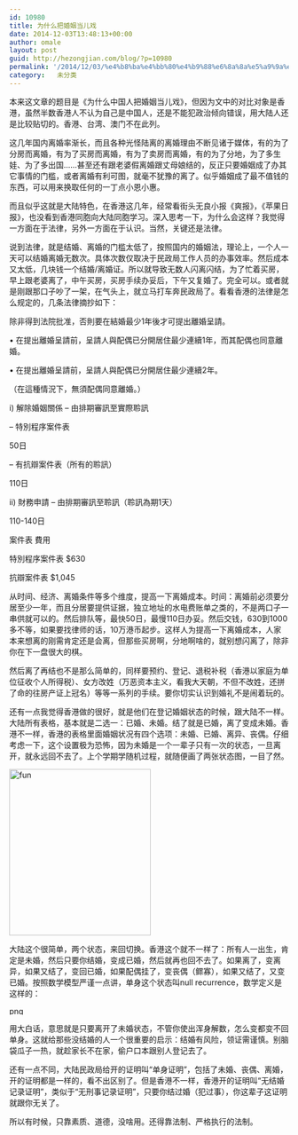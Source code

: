 ```yaml
---
id: 10980
title: 为什么把婚姻当儿戏
date: 2014-12-03T13:48:13+00:00
author: omale
layout: post
guid: http://hezongjian.com/blog/?p=10980
permalink: '/2014/12/03/%e4%b8%ba%e4%bb%80%e4%b9%88%e6%8a%8a%e5%a9%9a%e5%a7%bb%e5%bd%93%e5%84%bf%e6%88%8f/'
category:   未分类  
---
```

本来这文章的题目是《为什么中国人把婚姻当儿戏》，但因为文中的对比对象是香港，虽然半数香港人不认为自己是中国人，还是不能犯政治倾向错误，用大陆人还是比较贴切的。香港、台湾、澳门不在此列。

这几年国内离婚率渐长，而且各种光怪陆离的离婚理由不断见诸于媒体，有的为了分房而离婚，有为了买房而离婚，有为了卖房而离婚，有的为了分地，为了多生娃、为了多出国……甚至还有跟老婆假离婚跟丈母娘结的，反正只要婚姻成了办其它事情的门槛，或者离婚有利可图，就毫不犹豫的离了。似乎婚姻成了最不值钱的东西，可以用来换取任何的一丁点小恩小惠。

而且似乎这就是大陆特色，在香港这几年，经常看街头无良小报《爽报》，《苹果日报》，也没看到香港同胞向大陆同胞学习。深入思考一下，为什么会这样？我觉得一方面在于法律，另外一方面在于认识。当然，关键还是法律。

说到法律，就是结婚、离婚的门槛太低了，按照国内的婚姻法，理论上，一个人一天可以结婚离婚无数次。具体次数仅取决于民政局工作人员的办事效率。然后成本又太低，几块钱一个结婚/离婚证。所以就导致无数人闪离闪结，为了忙着买房，早上跟老婆离了，中午买房，买房手续办妥后，下午又复婚了。完全可以。或者就是刚跟那口子吵了一架，在气头上，就立马打车奔民政局了。看看香港的法律是怎么规定的，几条法律摘抄如下：

除非得到法院批准，否則要在結婚最少1年後才可提出離婚呈請。

• 在提出離婚呈請前，呈請人與配偶已分開居住最少連續1年，而其配偶也同意離婚。
  
• 在提出離婚呈請前，呈請人與配偶已分開居住最少連續2年。
  
（在這種情況下，無須配偶同意離婚。）

i) 解除婚姻關係 &#8211; 由排期審訊至實際聆訊

&#8211; 特別程序案件表
  
50日
  
&#8211; 有抗辯案件表（所有的聆訊）
  
110日
  
ii) 財務申請 &#8211; 由排期審訊至聆訊（聆訊為期1天）
  
110-140日

案件表 費用
  
特別程序案件表 $630
  
抗辯案件表 $1,045

从时间、经济、离婚条件等多个维度，提高一下离婚成本。时间：离婚前必须要分居至少一年，而且分居要提供证据，独立地址的水电费账单之类的，不是两口子一串供就可以的。然后排队等，最快50日，最慢110日办妥。然后交钱，630到1000多不等，如果要找律师的话，10万港币起步。这样人为提高一下离婚成本，人家本来想离的刚需肯定还是会离，但那些买房啊，分地啊啥的，就别想闪离了，除非你在下一盘很大的棋。

然后离了再结也不是那么简单的，同样要预约、登记、退税补税（香港以家庭为单位征收个人所得税）、女方改姓（万恶资本主义，看我大天朝，不但不改姓，还拼了命的往房产证上冠名）等等一系列的手续。要你切实认识到婚礼不是闹着玩的。

还有一点我觉得香港做的很好，就是他们在登记婚姻状态的时候，跟大陆不一样。大陆所有表格，基本就是二选一：已婚、未婚。结了就是已婚，离了变成未婚。香港不一样，香港的表格里面婚姻状况有四个选项：未婚、已婚、离异、丧偶。仔细考虑一下，这个设置极为恐怖，因为未婚是一个一辈子只有一次的状态，一旦离开，就永远回不去了。上个学期学随机过程，就随便画了两张状态图，一目了然。

[<img class="aligncenter size-medium wp-image-10981" src="/uploads/2014/12/fun-255x300.png" alt="fun" width="255" height="300"  />](/uploads/2014/12/fun.png)

大陆这个很简单，两个状态，来回切换。香港这个就不一样了：所有人一出生，肯定是未婚，然后只要你结婚，变成已婚，然后就再也回不去了。如果离了，变离异，如果又结了，变回已婚，如果配偶挂了，变丧偶（鳏寡），如果又结了，又变已婚。按照数学模型严谨一点讲，单身这个状态叫null recurrence，数学定义是这样的：

[<img class="aligncenter size-medium wp-image-10982" src="/uploads/2014/12/png-300x15.png" alt="png" width="300" height="15" />](/uploads/2014/12/png.png)

用大白话，意思就是只要离开了未婚状态，不管你使出浑身解数，怎么变都变不回单身。这就给那些没结婚的人一个很重要的启示：结婚有风险，领证需谨慎。别脑袋瓜子一热，就趁家长不在家，偷户口本跟别人登记去了。

还有一点不同，大陆民政局给开的证明叫“单身证明”，包括了未婚、丧偶、离婚，开的证明都是一样的，看不出区别了。但是香港不一样，香港开的证明叫“无结婚记录证明”，类似于“无刑事记录证明”，只要你结过婚（犯过事），你这辈子这证明就跟你无关了。

所以有时候，只靠素质、道德，没啥用。还得靠法制、严格执行的法制。